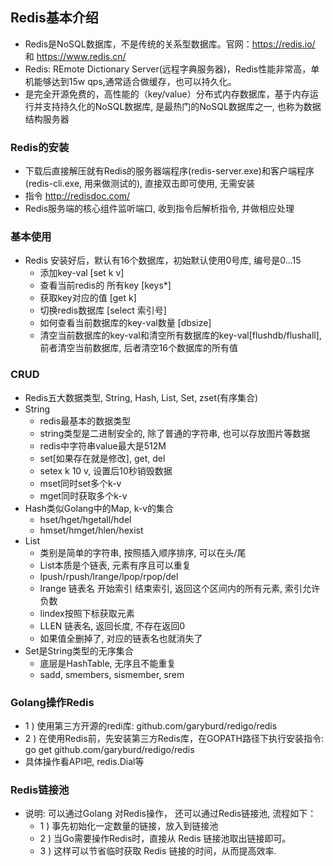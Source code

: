 ## Redis基本介绍
- Redis是NoSQL数据库，不是传统的关系型数据库。官网：https://redis.io/ 和 https://www.redis.cn/
- Redis: REmote Dictionary Server(远程字典服务器)，Redis性能非常高，单机能够达到15w qps,通常适合做缓存，也可以持久化。
- 是完全开源免费的，高性能的（key/value）分布式内存数据库，基于内存运行并支持持久化的NoSQL数据库, 是最热门的NoSQL数据库之一, 也称为数据结构服务器
### Redis的安装
- 下载后直接解压就有Redis的服务器端程序(redis-server.exe)和客户端程序(redis-cli.exe, 用来做测试的), 直接双击即可使用, 无需安装
- 指令 http://redisdoc.com/
- Redis服务端的核心组件监听端口, 收到指令后解析指令, 并做相应处理
### 基本使用
- Redis 安装好后，默认有16个数据库，初始默认使用0号库, 编号是0...15
    - 添加key-val [set k v]
    - 查看当前redis的 所有key [keys*]
    - 获取key对应的值 [get k]
    - 切换redis数据库 [select 索引号]
    - 如何查看当前数据库的key-val数量 [dbsize]
    - 清空当前数据库的key-val和清空所有数据库的key-val[flushdb/flushall], 前者清空当前数据库, 后者清空16个数据库的所有值
### CRUD
- Redis五大数据类型, String, Hash, List, Set, zset(有序集合)
- String
    - redis最基本的数据类型
    - string类型是二进制安全的, 除了普通的字符串, 也可以存放图片等数据
    - redis中字符串value最大是512M
    - set[如果存在就是修改], get, del
    - setex k 10 v, 设置后10秒销毁数据
    - mset同时set多个k-v
    - mget同时获取多个k-v
- Hash类似Golang中的Map, k-v的集合
    - hset/hget/hgetall/hdel
    - hmset/hmget/hlen/hexist
- List
    - 类别是简单的字符串, 按照插入顺序排序, 可以在头/尾
    - List本质是个链表, 元素有序且可以重复
    - lpush/rpush/lrange/lpop/rpop/del
    - lrange 链表名 开始索引 结束索引, 返回这个区间内的所有元素, 索引允许负数
    - lindex按照下标获取元素
    - LLEN 链表名, 返回长度, 不存在返回0
    - 如果值全删掉了, 对应的链表名也就消失了
- Set是String类型的无序集合
    - 底层是HashTable, 无序且不能重复
    - sadd, smembers, sismember, srem

### Golang操作Redis
- 1 ) 使用第三方开源的redi库: github.com/garyburd/redigo/redis
- 2 ) 在使用Redis前，先安装第三方Redis库，在GOPATH路径下执行安装指令: go get github.com/garyburd/redigo/redis
- 具体操作看API吧, redis.Dial等

### Redis链接池
- 说明: 可以通过Golang 对Redis操作， 还可以通过Redis链接池, 流程如下：
    - 1 ) 事先初始化一定数量的链接，放入到链接池
    - 2 ) 当Go需要操作Redis时，直接从 Redis 链接池取出链接即可。
    - 3 ) 这样可以节省临时获取 Redis 链接的时间，从而提高效率.